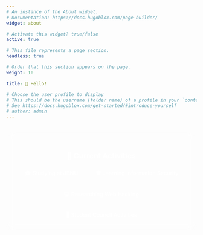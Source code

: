 ```yaml
---
# An instance of the About widget.
# Documentation: https://docs.hugoblox.com/page-builder/
widget: about

# Activate this widget? true/false
active: true

# This file represents a page section.
headless: true

# Order that this section appears on the page.
weight: 10

title: 👋 Hello!

# Choose the user profile to display
# This should be the username (folder name) of a profile in your `content/authors/` folder.
# See https://docs.hugoblox.com/get-started/#introduce-yourself
# author: admin
---
```


<!-- SEO Meta Tags -->
<meta name="description" content="Introduction of Hwang Kyung-jae, a student at Jeonbuk National University's Department of Industrial Information Systems Engineering. A student growing as an information security and web hacking expert.">
<meta name="keywords" content="Hwang Kyung-jae, JBNU, introduction, information security, web hacking, student, portfolio">

<style>
.wg-about .portrait-title h2,
.wg-about .portrait-title h3 {
  text-align: center !important;
}

.wg-about .portrait-title h2 {
  font-size: 1.4rem !important;
  color: #2c3e50 !important;
  margin-bottom: 0.5rem !important;
  font-weight: 600 !important;
}

.wg-about .portrait-title h3 {
  font-size: 1.1rem !important;
  color: #7f8c8d !important;
  font-weight: 400 !important;
  margin-bottom: 1rem !important;
}

.wg-about .network-icon {
  text-align: center !important;
  margin-top: 1rem !important;
}

.wg-about .network-icon .big-icon {
  margin: 0.4rem !important;
  transition: transform 0.3s ease !important;
}

.wg-about .network-icon .big-icon:hover {
  transform: scale(1.1) !important;
}

/* Profile card styling */
.wg-about {
  background: linear-gradient(135deg, #667eea 0%, #764ba2 100%) !important;
  border-radius: 20px !important;
  padding: 2rem !important;
  margin-bottom: 2rem !important;
  box-shadow: 0 10px 30px rgba(0, 0, 0, 0.1) !important;
}

.wg-about .portrait-title h2 {
  color: white !important;
  text-shadow: 0 2px 4px rgba(0, 0, 0, 0.3) !important;
}

.wg-about .portrait-title h3 {
  color: rgba(255, 255, 255, 0.9) !important;
  text-shadow: 0 1px 2px rgba(0, 0, 0, 0.3) !important;
}

/* Dark mode styles */
.dark .wg-about {
  background: linear-gradient(135deg, #2c3e50 0%, #34495e 100%) !important;
}

.dark .wg-about .portrait-title h2 {
  color: #ecf0f1 !important;
}

.dark .wg-about .portrait-title h3 {
  color: rgba(236, 240, 241, 0.8) !important;
}
</style>

<div style="text-align: center; margin-top: 2rem; padding: 1.5rem; background: rgba(255, 255, 255, 0.1); border-radius: 15px; backdrop-filter: blur(10px);">
  <h4 style="color: white; margin-bottom: 1rem; font-size: 1.2rem;">🚀 Current Activities</h4>
  <div style="display: flex; justify-content: center; flex-wrap: wrap; gap: 1rem;">
    <span style="background: rgba(255, 255, 255, 0.2); padding: 0.5rem 1rem; border-radius: 20px; color: white; font-size: 0.9rem;">🎓 Studying at JBNU</span>
    <span style="background: rgba(255, 255, 255, 0.2); padding: 0.5rem 1rem; border-radius: 20px; color: white; font-size: 0.9rem;">🛡️ Learning Information Security</span>
    <span style="background: rgba(255, 255, 255, 0.2); padding: 0.5rem 1rem; border-radius: 20px; color: white; font-size: 0.9rem;">💻 Researching Web Hacking</span>
    <span style="background: rgba(255, 255, 255, 0.2); padding: 0.5rem 1rem; border-radius: 20px; color: white; font-size: 0.9rem;">👥 Student Council Activities</span>
  </div>
</div>